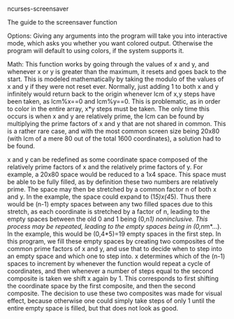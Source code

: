 ncurses-screensaver

The guide to the screensaver function

Options:
Giving any arguments into the program will take you into interactive mode, which asks you whether you want colored output. Otherwise the program will default to using colors, if the system supports it.

Math:
This function works by going through the values of x and y, and whenever x or y is greater than the maximum, it resets and goes back to the start. This is modeled mathematically by taking the modulo of the values of x and y if they were not reset ever. Normally, just adding 1 to both x and y infinitely would return back to the origin whenever lcm of x,y steps have been taken, as lcm%x==0 and lcm%y==0. This is problematic, as in order to color in the entire array, x*y steps must be taken. The only time this occurs is when x and y are relatively prime, the lcm can be found by multiplying the prime factors of x and y that are not shared in common. This is a rather rare case, and with the most common screen size being 20x80 (with lcm of a mere 80 out of the total 1600 coordinates), a solution had to be found.

x and y can be redefined as some coordinate space composed of the relatively prime factors of x and the relatively prime factors of y. For example, a 20x80 space would be reduced to a 1x4 space. This space must be able to be fully filled, as by definition these two numbers are relatively prime. The space may then be stretched by a common factor n of both x and y. In the example, the space could expand to (1*5)x(4*5). Thus there would be (n-1) empty spaces between any two filled spaces due to this stretch, as each coordinate is stretched by a factor of n, leading to the empty spaces between the old 0 and 1 being (0,n*1) noninclusive. This process may be repeated, leading to the empty spaces being in (0,n*m*...). In the example, this would be (0,4*5)=19 empty spaces in the first step. In this program, we fill these empty spaces by creating two composites of the common prime factors of x and y, and use that to decide when to step into an empty space and which one to step into. x determines which of the (n-1) spaces to increment by whenever the function would repeat a cycle of coordinates, and then whenever a number of steps equal to the second composite is taken we shift x again by 1. This corresponds to first shifting the coordinate space by the first composite, and then the second composite. The decision to use these two composites was made for visual effect, because otherwise one could simply take steps of only 1 until the entire empty space is filled, but that does not look as good.
